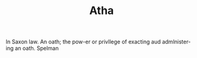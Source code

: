 ---
title: Atha
letter: A
permalink: "/definitions/bld-atha.html"
body: In Saxon law. An oath; the pow-er or privllege of exacting aud admlnister-ing
  an oath. Spelman
published_at: '2018-07-07'
source: Black's Law Dictionary 2nd Ed (1910)
layout: post
---